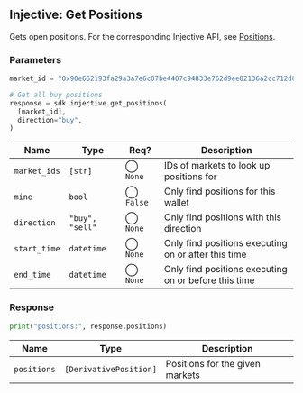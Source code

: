 ## Injective: Get Positions

Gets open positions. For the corresponding Injective API, see [Positions][derivative-positions].

[derivative-positions]: https://api.injective.exchange/#injectivederivativeexchangerpc-positions

### Parameters

```python
market_id = "0x90e662193fa29a3a7e6c07be4407c94833e762d9ee82136a2cc712d6b87d7de3"

# Get all buy positions
response = sdk.injective.get_positions(
  [market_id],
  direction="buy",
)
```

| Name | Type | Req? | Description |
| - | - | - | - |
| `market_ids` | `[str]` | ◯ `None` | IDs of markets to look up positions for |
| `mine` | `bool` | ◯ `False` | Only find positions for this wallet |
| `direction` | `"buy", "sell"` | ◯ `None` | Only find positions with this direction |
| `start_time` | `datetime` | ◯ `None` | Only find positions executing on or after this time |
| `end_time` | `datetime` | ◯ `None` | Only find positions executing on or before this time |

### Response

```python
print("positions:", response.positions)
```

| Name | Type | Description |
| - | - | - |
| `positions` | `[DerivativePosition]` | Positions for the given markets |
